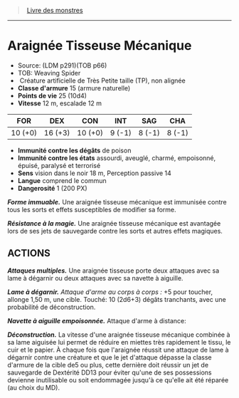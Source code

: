 ﻿> [Livre des monstres](tome_of_beasts_old.md)

---

# Araignée Tisseuse Mécanique

- Source: (LDM p291)(TOB p66)
- TOB: Weaving Spider
-  Créature artificielle de Très Petite taille (TP), non alignée
- **Classe d'armure** 15 (armure naturelle)
- **Points de vie** 25 (10d4)
- **Vitesse** 12 m, escalade 12 m

|FOR|DEX|CON|INT|SAG|CHA|
|---|---|---|---|---|---|
|10 (+0)|16 (+3)|10 (+0)|9 (-1)|8 (-1)|8 (-1)|

- **Immunité contre les dégâts** de poison
- **Immunité contre les états** assourdi, aveuglé, charmé, empoisonné, épuisé, paralysé et terrorisé
- **Sens** vision dans le noir 18 m, Perception passive 14
- **Langue** comprend le commun
- **Dangerosité** 1 (200 PX)

**_Forme immuable._** Une araignée tisseuse mécanique est immunisée contre tous les sorts et effets susceptibles de modifier sa forme.

**_Résistance à la magie._** Une araignée tisseuse mécanique est avantagée lors de ses jets de sauvegarde contre les sorts et autres effets magiques.

## ACTIONS

**_Attaques multiples._** Une araignée tisseuse porte deux attaques avec sa lame à dégarnir ou deux attaques avec sa navette à aiguille.

**_Lame à dégarnir._** _Attaque d'arme au corps à corps :_ +5 pour toucher, allonge 1,50 m, une cible. Touché: 10 (2d6+3) dégâts tranchants, avec une probabilité de déconstruction.

**_Navette à aiguille empoisonnée._** Attaque d'arme à distance:

**_Déconstruction._** La vitesse d'une araignée tisseuse mécanique combinée à sa lame aiguisée lui permet de réduire en miettes très rapidement le tissu, le cuir et le papier. À chaque fois que l'araignée réussit une attaque de lame à dégarnir contre une créature et que le jet d'attaque dépasse la classe d'armure de la cible de5 ou plus, cette dernière doit réussir un jet de sauvegarde de Dextérité DD13 pour éviter qu'une de ses possessions devienne inutilisable ou soit endommagée jusqu'à ce qu'elle ait été réparée (au choix du MD).

